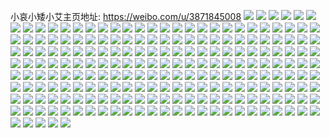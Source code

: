 小哀小矮小艾主页地址: https://weibo.com/u/3871845008 
![](https://wx4.sinaimg.cn/mw2000/e6c7aa90ly1h8iu52857ej23402ep4qu.jpg) 
![](https://wx4.sinaimg.cn/mw2000/e6c7aa90ly1h8iu41mgtwj22n92bf1kz.jpg) 
![](https://wx4.sinaimg.cn/mw2000/e6c7aa90ly1h8iu4sas7yj23402dpx6u.jpg) 
![](https://wx4.sinaimg.cn/mw2000/e6c7aa90ly1h8iu4di9f9j23402dde86.jpg) 
![](https://wx4.sinaimg.cn/mw2000/e6c7aa90ly1h8iu57fxo0j23402c04qt.jpg) 
![](https://wx4.sinaimg.cn/mw2000/e6c7aa90ly1h8iu3uipx6j22lc27xnpe.jpg) 
![](https://wx4.sinaimg.cn/mw2000/e6c7aa90ly1h7uk086p6xj20wi0w31kx.jpg) 
![](https://wx4.sinaimg.cn/mw2000/e6c7aa90ly1h7uk04qz88j23402c0kjq.jpg) 
![](https://wx4.sinaimg.cn/mw2000/e6c7aa90ly1h7uk0j7o12j22bc2bob2e.jpg) 
![](https://wx4.sinaimg.cn/mw2000/e6c7aa90ly1h3pfhoig9wj20rx0f0n05.jpg) 
![](https://wx4.sinaimg.cn/mw2000/e6c7aa90ly1h1xl9fkgabj24mo334e84.jpg) 
![](https://wx4.sinaimg.cn/mw2000/e6c7aa90ly1h1xl9ig9kzj234022o4qr.jpg) 
![](https://wx4.sinaimg.cn/mw2000/e6c7aa90ly1h1xl9mrqpgj24mo3347wk.jpg) 
![](https://wx4.sinaimg.cn/mw2000/e6c7aa90ly1h1xl94uilvj22st2d9x6p.jpg) 
![](https://wx4.sinaimg.cn/mw2000/e6c7aa90ly1h1xl9nqlcij20vc0vcdt0.jpg) 
![](https://wx4.sinaimg.cn/mw2000/e6c7aa90ly1h1xl9pbouzj22801o0qv5.jpg) 
![](https://wx4.sinaimg.cn/mw2000/e6c7aa90ly1h1xl9qv627j23402c07wi.jpg) 
![](https://wx4.sinaimg.cn/mw2000/e6c7aa90ly1gyx8jjlia2j21m725mb29.jpg) 
![](https://wx4.sinaimg.cn/mw2000/e6c7aa90ly1gyx8jingjdj21o01o0u0x.jpg) 
![](https://wx4.sinaimg.cn/mw2000/e6c7aa90ly1gyx8jlupkdj21km23he81.jpg) 
![](https://wx4.sinaimg.cn/mw2000/e6c7aa90ly1gyx8jl05xej21o028mb2a.jpg) 
![](https://wx4.sinaimg.cn/mw2000/e6c7aa90ly1gyfrcui4yxj22b63404qr.jpg) 
![](https://wx4.sinaimg.cn/mw2000/e6c7aa90ly1gyfrcghno4j23402c0hdx.jpg) 
![](https://wx4.sinaimg.cn/mw2000/e6c7aa90ly1gyfrcxe0zyj22ar2shkjm.jpg) 
![](https://wx4.sinaimg.cn/mw2000/e6c7aa90ly1gyfrcqy462j23402c0kjn.jpg) 
![](https://wx4.sinaimg.cn/mw2000/e6c7aa90ly1gy0uv4kruyj23402c0qv6.jpg) 
![](https://wx4.sinaimg.cn/mw2000/e6c7aa90ly1gy0uv6a8m5j22bq340b2b.jpg) 
![](https://wx4.sinaimg.cn/mw2000/e6c7aa90ly1gy0uv9bl6sj23402c1u10.jpg) 
![](https://wx4.sinaimg.cn/mw2000/e6c7aa90ly1gy0uuztxwxj22bk340u0y.jpg) 
![](https://wx4.sinaimg.cn/mw2000/e6c7aa90ly1gy0uvca51yj23402c07wi.jpg) 
![](https://wx4.sinaimg.cn/mw2000/e6c7aa90ly1gy0uvfsgogj23402dtkjo.jpg) 
![](https://wx4.sinaimg.cn/mw2000/e6c7aa90ly1gy0uvhk738j23402c14qq.jpg) 
![](https://wx4.sinaimg.cn/mw2000/e6c7aa90ly1gxzircg7msj21620u0k2e.jpg) 
![](https://wx4.sinaimg.cn/mw2000/e6c7aa90ly1gxxf0ga63sj20sg0wr0xq.jpg) 
![](https://wx4.sinaimg.cn/mw2000/e6c7aa90ly1gxxf0fbboej20wi0wkdu4.jpg) 
![](https://wx4.sinaimg.cn/mw2000/e6c7aa90ly1gxxf0gmefdj20s711k0zb.jpg) 
![](https://wx4.sinaimg.cn/mw2000/e6c7aa90ly1gxrhfaz7wfj21o028ihdt.jpg) 
![](https://wx4.sinaimg.cn/mw2000/e6c7aa90ly1gxrhhs4sj1j22c02c0qv7.jpg) 
![](https://wx4.sinaimg.cn/mw2000/e6c7aa90ly1gxrhfd0d7ej21o0280hdt.jpg) 
![](https://wx4.sinaimg.cn/mw2000/e6c7aa90ly1gxrhfo3hxxj22bz3404qs.jpg) 
![](https://wx4.sinaimg.cn/mw2000/e6c7aa90ly1gxrhgm4w0rj2297297hdv.jpg) 
![](https://wx4.sinaimg.cn/mw2000/e6c7aa90ly1gxrhfopa5aj21kx1kxam9.jpg) 
![](https://wx4.sinaimg.cn/mw2000/e6c7aa90ly1gxrhkss91aj21qq1qq1hp.jpg) 
![](https://wx4.sinaimg.cn/mw2000/e6c7aa90ly1gxrhfs3i8aj21o0280tz6.jpg) 
![](https://wx4.sinaimg.cn/mw2000/e6c7aa90ly1gxrhj8ywg2j23402c0hdv.jpg) 
![](https://wx4.sinaimg.cn/mw2000/e6c7aa90ly1gxrhjc8t8lj23402c0npf.jpg) 
![](https://wx4.sinaimg.cn/mw2000/e6c7aa90ly1gxrhjfcsiwj23402c0x6r.jpg) 
![](https://wx4.sinaimg.cn/mw2000/e6c7aa90ly1gxjfwzpft4j22c02c0hdu.jpg) 
![](https://wx4.sinaimg.cn/mw2000/e6c7aa90ly1gxjfxn7xcyj22c02bznpg.jpg) 
![](https://wx4.sinaimg.cn/mw2000/e6c7aa90ly1gxjfy3y8wlj22c02c0b2b.jpg) 
![](https://wx4.sinaimg.cn/mw2000/e6c7aa90ly1gxjfxz3sgzj21pz1ztnpf.jpg) 
![](https://wx4.sinaimg.cn/mw2000/e6c7aa90ly1gxa5s732ugj22ml1zcnkj.jpg) 
![](https://wx4.sinaimg.cn/mw2000/e6c7aa90ly1gxa5s8t9h2j23402c0qv5.jpg) 
![](https://wx4.sinaimg.cn/mw2000/e6c7aa90ly1gxa5s9zak6j22xz1t41kx.jpg) 
![](https://wx4.sinaimg.cn/mw2000/e6c7aa90ly1gxa5se2gbhj22c0340hdv.jpg) 
![](https://wx4.sinaimg.cn/mw2000/e6c7aa90ly1gxa5s69j9uj22b9340u0y.jpg) 
![](https://wx4.sinaimg.cn/mw2000/e6c7aa90ly1gxa5skaz4vj22c02vre85.jpg) 
![](https://wx4.sinaimg.cn/mw2000/e6c7aa90ly1gx3chgkjimj23402c07wj.jpg) 
![](https://wx4.sinaimg.cn/mw2000/e6c7aa90ly1gx3ch5sodfj23402c0qv5.jpg) 
![](https://wx4.sinaimg.cn/mw2000/e6c7aa90ly1gx3ch99iyzj23402c04qq.jpg) 
![](https://wx4.sinaimg.cn/mw2000/e6c7aa90ly1gx3chmnenaj23402c0x6p.jpg) 
![](https://wx4.sinaimg.cn/mw2000/e6c7aa90ly1gx3chcs9d7j23402c0u0x.jpg) 
![](https://wx4.sinaimg.cn/mw2000/e6c7aa90ly1gx3chaej7hj21ba0zgtcq.jpg) 
![](https://wx4.sinaimg.cn/mw2000/e6c7aa90ly1gw5sogr67lj21o0280b29.jpg) 
![](https://wx4.sinaimg.cn/mw2000/e6c7aa90ly1gw5sa3xkcuj23402c0x3e.jpg) 
![](https://wx4.sinaimg.cn/mw2000/e6c7aa90ly1gw5sa29b1lj22c03404qs.jpg) 
![](https://wx4.sinaimg.cn/mw2000/004e1RL2gy1guqta2dharj63402c0b2902.jpg) 
![](https://wx4.sinaimg.cn/mw2000/004e1RL2gy1guqta40k4yj63402c07wi02.jpg) 
![](https://wx4.sinaimg.cn/mw2000/004e1RL2gy1guqta0frwtj62c0340b2d02.jpg) 
![](https://wx4.sinaimg.cn/mw2000/004e1RL2gy1guqta5zj9sj6309296kjm02.jpg) 
![](https://wx4.sinaimg.cn/mw2000/004e1RL2gy1guprxsykaej62c034xx6q02.jpg) 
![](https://wx4.sinaimg.cn/mw2000/004e1RL2gy1guprxv7sqyj634023t00002.jpg) 
![](https://wx4.sinaimg.cn/mw2000/004e1RL2gy1gups08cxjpj63402b21l002.jpg) 
![](https://wx4.sinaimg.cn/mw2000/004e1RL2gy1guprwmbt9tj63401t3npe02.jpg) 
![](https://wx4.sinaimg.cn/mw2000/004e1RL2gy1gups02b655j63402c0x6r02.jpg) 
![](https://wx4.sinaimg.cn/mw2000/004e1RL2gy1guprwk7zzwj63402c0e8202.jpg) 
![](https://wx4.sinaimg.cn/mw2000/004e1RL2gy1gups05l0bvj63402d1kjm02.jpg) 
![](https://wx4.sinaimg.cn/mw2000/004e1RL2gy1guprwoyujfj63402c01kz02.jpg) 
![](https://wx4.sinaimg.cn/mw2000/004e1RL2gy1guprxlk8e0j63402cxhdu02.jpg) 
![](https://wx4.sinaimg.cn/mw2000/e6c7aa90ly1gpo3cz2qecj22c03407wi.jpg) 
![](https://wx4.sinaimg.cn/mw2000/e6c7aa90ly1gpo3ck9jeyj218w0u1ne4.jpg) 
![](https://wx4.sinaimg.cn/mw2000/e6c7aa90ly1gpo3boyonoj218w0u0h2c.jpg) 
![](https://wx4.sinaimg.cn/mw2000/e6c7aa90ly1gpo3cgyn5qj22c0340kjo.jpg) 
![](https://wx4.sinaimg.cn/mw2000/e6c7aa90ly1gpo3bzpztxj21li24o1kx.jpg) 
![](https://wx4.sinaimg.cn/mw2000/e6c7aa90ly1gpo3bw4msij218w0u0hdt.jpg) 
![](https://wx4.sinaimg.cn/mw2000/e6c7aa90ly1gpo3bkz843j20rd0u07jh.jpg) 
![](https://wx4.sinaimg.cn/mw2000/e6c7aa90ly1gpo3cndocaj218v0rehba.jpg) 
![](https://wx4.sinaimg.cn/mw2000/e6c7aa90ly1gpo3cro6fdj21bs1bq7wh.jpg) 
![](https://wx4.sinaimg.cn/mw2000/e6c7aa90ly1goynqu8s2uj218w0u0hdt.jpg) 
![](https://wx4.sinaimg.cn/mw2000/e6c7aa90ly1goynquznolj218w0u1dzr.jpg) 
![](https://wx4.sinaimg.cn/mw2000/e6c7aa90ly1goynqwcrfdj218w0u0npd.jpg) 
![](https://wx4.sinaimg.cn/mw2000/b10c1bc2ly1glc2pee597g20rs0u3aq0.jpg) 
![](https://wx4.sinaimg.cn/mw2000/e6c7aa90ly1gleerajrebj22c02c0qv5.jpg) 
![](https://wx4.sinaimg.cn/mw2000/e6c7aa90ly1gleesbyeh2j20u018wh0t.jpg) 
![](https://wx4.sinaimg.cn/mw2000/e6c7aa90ly1gkcd87dqzyj218w0u01kx.jpg) 
![](https://wx4.sinaimg.cn/mw2000/e6c7aa90ly1gkcd8gd3ndj218w0u0h7e.jpg) 
![](https://wx4.sinaimg.cn/mw2000/e6c7aa90ly1gkcd8dvnfaj218w0u07wh.jpg) 
![](https://wx4.sinaimg.cn/mw2000/e6c7aa90ly1gkcd8ldnilj218w0u0noh.jpg) 
![](https://wx4.sinaimg.cn/mw2000/e6c7aa90ly1gkcd843h8oj218w0sah1s.jpg) 
![](https://wx4.sinaimg.cn/mw2000/e6c7aa90ly1gkcd8rp421j218w0u01kx.jpg) 
![](https://wx4.sinaimg.cn/mw2000/e6c7aa90ly1gkcd8hvrsaj218w0u04aw.jpg) 
![](https://wx4.sinaimg.cn/mw2000/e6c7aa90ly1gkcd89u3aaj218w0u0h73.jpg) 
![](https://wx4.sinaimg.cn/mw2000/e6c7aa90ly1gkcd8nzqs7j215r0rw4jf.jpg) 
![](https://wx4.sinaimg.cn/mw2000/e6c7aa90ly1gf79cj1bboj22ag2ag7wj.jpg) 
![](https://wx4.sinaimg.cn/mw2000/e6c7aa90ly1gf79cpegj2j22b82b8u0x.jpg) 
![](https://wx4.sinaimg.cn/mw2000/e6c7aa90ly1gf79d1ipe4j22c02c0b2b.jpg) 
![](https://wx4.sinaimg.cn/mw2000/e6c7aa90ly1gegqf4rpyfj23402c0hdu.jpg) 
![](https://wx4.sinaimg.cn/mw2000/e6c7aa90ly1gegqf73l2tj20uo0n0dq3.jpg) 
![](https://wx4.sinaimg.cn/mw2000/e6c7aa90ly1gegqf3ucpsj21o01o07wi.jpg) 
![](https://wx4.sinaimg.cn/mw2000/e6c7aa90ly1gegqf9p8shj211w11we5t.jpg) 
![](https://wx4.sinaimg.cn/mw2000/e6c7aa90ly1gegqf94jk7j20n00uo7ec.jpg) 
![](https://wx4.sinaimg.cn/mw2000/e6c7aa90ly1gegqf8mrl0j22c02c0npf.jpg) 
![](https://wx4.sinaimg.cn/mw2000/e6c7aa90ly1gcgxae09wyj20ku0fnacf.jpg) 
![](https://wx4.sinaimg.cn/mw2000/e6c7aa90ly1gcdewy5f9gj217c0rfaya.jpg) 
![](https://wx4.sinaimg.cn/mw2000/e6c7aa90ly1g9h8yubntjj23gg56ou16.jpg) 
![](https://wx4.sinaimg.cn/mw2000/e6c7aa90ly1g9h8zobbouj23gg56o7wx.jpg) 
![](https://wx4.sinaimg.cn/mw2000/e6c7aa90ly1g9h8za5sn5j23gg56o1la.jpg) 
![](https://wx4.sinaimg.cn/mw2000/e6c7aa90ly1g9h8zf2cnxj23gg56ohe9.jpg) 
![](https://wx4.sinaimg.cn/mw2000/e6c7aa90ly1g9h8zjl2wcj23gg56o7wq.jpg) 
![](https://wx4.sinaimg.cn/mw2000/e6c7aa90ly1g9h8z33bf3j23gg56o1le.jpg) 
![](https://wx4.sinaimg.cn/mw2000/e6c7aa90ly1g6jxolsd1ij21fc25sdxc.jpg) 
![](https://wx4.sinaimg.cn/mw2000/e6c7aa90ly1g6jxom8olgj221e340hdt.jpg) 
![](https://wx4.sinaimg.cn/mw2000/e6c7aa90ly1g6jxolfxnzj21fg25s4ch.jpg) 
![](https://wx4.sinaimg.cn/mw2000/e6c7aa90ly1g5aw5vnllnj21400ty47n.jpg) 
![](https://wx4.sinaimg.cn/mw2000/e6c7aa90ly1g5aw6mxnvdj20ue0tygrz.jpg) 
![](https://wx4.sinaimg.cn/mw2000/e6c7aa90ly1g544nik1y5j20rj0iy78j.jpg) 
![](https://wx4.sinaimg.cn/mw2000/e6c7aa90ly1g4az6lo4mkj20u0140n4m.jpg) 
![](https://wx4.sinaimg.cn/mw2000/e6c7aa90ly1g4az6n52rqj20u0140jy6.jpg) 
![](https://wx4.sinaimg.cn/mw2000/e6c7aa90ly1g4az6oj8zgj21400u0qcf.jpg) 
![](https://wx4.sinaimg.cn/mw2000/e6c7aa90ly1g4az6k1wloj21400u011j.jpg) 
![](https://wx4.sinaimg.cn/mw2000/e6c7aa90ly1g4az6qftmcj21400u0n6z.jpg) 
![](https://wx4.sinaimg.cn/mw2000/e6c7aa90ly1g4az6rwzcjj21400u0dps.jpg) 
![](https://wx4.sinaimg.cn/mw2000/e6c7aa90ly1g480g46ws4j23402c0u0z.jpg) 
![](https://wx4.sinaimg.cn/mw2000/e6c7aa90ly1g3y42kdplfj22c0340b2b.jpg) 
![](https://wx4.sinaimg.cn/mw2000/e6c7aa90ly1g3y42swp3cj23402c0qv6.jpg) 
![](https://wx4.sinaimg.cn/mw2000/e6c7aa90ly1g3y4319v8oj22c0340e82.jpg) 
![](https://wx4.sinaimg.cn/mw2000/e6c7aa90ly1g3y43g9rj0j22c02ykx6t.jpg) 
![](https://wx4.sinaimg.cn/mw2000/e6c7aa90ly1g3r6q08u15j20hs0eyjuu.jpg) 
![](https://wx4.sinaimg.cn/mw2000/e6c7aa90ly1g3flrwioedj20u017l7kk.jpg) 
![](https://wx4.sinaimg.cn/mw2000/e6c7aa90ly1g3eysog6z2j23402c0kjl.jpg) 
![](https://wx4.sinaimg.cn/mw2000/e6c7aa90ly1g3dz0r4dfyj215e1h918u.jpg) 
![](https://wx4.sinaimg.cn/mw2000/e6c7aa90ly1g3dz0rzwfbj233a26bu0y.jpg) 
![](https://wx4.sinaimg.cn/mw2000/e6c7aa90ly1g3dz0sunorj21ri2dq7wh.jpg) 
![](https://wx4.sinaimg.cn/mw2000/e6c7aa90ly1g3dz0xks0aj22ba340hdv.jpg) 
![](https://wx4.sinaimg.cn/mw2000/e6c7aa90ly1g3dz0t5pcaj20me0s4wk4.jpg) 
![](https://wx4.sinaimg.cn/mw2000/e6c7aa90ly1g3dz0tp4tij21k0236u0x.jpg) 
![](https://wx4.sinaimg.cn/mw2000/e6c7aa90ly1g3dz0ulk1vj22lg2c04qq.jpg) 
![](https://wx4.sinaimg.cn/mw2000/e6c7aa90ly1g3dz0vg0idj22i5269u0x.jpg) 
![](https://wx4.sinaimg.cn/mw2000/e6c7aa90ly1g3dz0w8nq6j22p22531ky.jpg) 
![](https://wx4.sinaimg.cn/mw2000/e6c7aa90ly1g3c2ybd9orj20dw0dwdhh.jpg) 
![](https://wx4.sinaimg.cn/mw2000/e6c7aa90ly1g36wct2qgyj21hc1z4e81.jpg) 
![](https://wx4.sinaimg.cn/mw2000/e6c7aa90ly1g320ykagm9j21hc1z4u0x.jpg) 
![](https://wx4.sinaimg.cn/mw2000/e6c7aa90ly1g320ym9u9uj21hc1z4e81.jpg) 
![](https://wx4.sinaimg.cn/mw2000/e6c7aa90ly1g320yup8eoj21hc1z4hdt.jpg) 
![](https://wx4.sinaimg.cn/mw2000/e6c7aa90ly1g2xdxj8qbqj22c02c0e82.jpg) 
![](https://wx4.sinaimg.cn/mw2000/e6c7aa90ly1g2gdyqdzwij20qo0n044z.jpg) 
![](https://wx4.sinaimg.cn/mw2000/e6c7aa90ly1g2gdypbybxj21ik21c4qq.jpg) 
![](https://wx4.sinaimg.cn/mw2000/e6c7aa90ly1g2gdypumq4j21bk1mtha7.jpg) 
![](https://wx4.sinaimg.cn/mw2000/e6c7aa90ly1g2gdyq59ubj20uo0n0100.jpg) 
![](https://wx4.sinaimg.cn/mw2000/b10c1bc2ly1g2dqfezku4j205i05b3yd.jpg) 
![](https://wx4.sinaimg.cn/mw2000/b10c1bc2ly1g2bhsfyrxgg209t07itan.jpg) 
![](https://wx4.sinaimg.cn/mw2000/e6c7aa90ly1g29i2enff2j20n00uyn5y.jpg) 
![](https://wx4.sinaimg.cn/mw2000/e6c7aa90ly1g29i2fo377j22bz248hdu.jpg) 
![](https://wx4.sinaimg.cn/mw2000/e6c7aa90ly1g29i2dzk78j21w01uub29.jpg) 
![](https://wx4.sinaimg.cn/mw2000/e6c7aa90ly1g29i2eas0uj20t914x143.jpg) 
![](https://wx4.sinaimg.cn/mw2000/e6c7aa90ly1g24rcvv0jqj22c02c01ky.jpg) 
![](https://wx4.sinaimg.cn/mw2000/e6c7aa90ly1g246qeizs5j218w0tgaua.jpg) 
![](https://wx4.sinaimg.cn/mw2000/e6c7aa90ly1g246qe7od8j20r80i4t9b.jpg) 
![](https://wx4.sinaimg.cn/mw2000/e6c7aa90ly1g1u7m3bkiej21890u0nba.jpg) 
![](https://wx4.sinaimg.cn/mw2000/e6c7aa90ly1g1u7m4dn4xj218w0o7ti6.jpg) 
![](https://wx4.sinaimg.cn/mw2000/e6c7aa90ly1g1u7m5vdbjj218w0tjwqg.jpg) 
![](https://wx4.sinaimg.cn/mw2000/e6c7aa90ly1g1rrk5680bj233y2de4qv.jpg) 
![](https://wx4.sinaimg.cn/mw2000/e6c7aa90ly1g1rrk6pgyxj20w40u0tgc.jpg) 
![](https://wx4.sinaimg.cn/mw2000/e6c7aa90ly1g1rrk7w30yj213a0mqk66.jpg) 
![](https://wx4.sinaimg.cn/mw2000/e6c7aa90ly1g1p9d6oybzj218e0u0k3s.jpg) 
![](https://wx4.sinaimg.cn/mw2000/e6c7aa90ly1g1p9d4dhjoj218w0u0arw.jpg) 
![](https://wx4.sinaimg.cn/mw2000/e6c7aa90ly1g1p9daw5rdj21830u0tk5.jpg) 
![](https://wx4.sinaimg.cn/mw2000/e6c7aa90ly1g1p9djkjt4j21570sq44y.jpg) 
![](https://wx4.sinaimg.cn/mw2000/e6c7aa90ly1g1p9df7o3zj21120omdqr.jpg) 
![](https://wx4.sinaimg.cn/mw2000/e6c7aa90ly1g1p9ddege3j216j0mmgy9.jpg) 
![](https://wx4.sinaimg.cn/mw2000/e6c7aa90ly1g1p9d1th1zj217x0u047q.jpg) 
![](https://wx4.sinaimg.cn/mw2000/e6c7aa90ly1g1p9d8i54gj218k0u0ajf.jpg) 
![](https://wx4.sinaimg.cn/mw2000/e6c7aa90ly1g1p9dhvagvj218k0tbtol.jpg) 
![](https://wx4.sinaimg.cn/mw2000/e6c7aa90ly1fwyjtvmviej20qo0zknpd.jpg) 
![](https://wx4.sinaimg.cn/mw2000/e6c7aa90ly1fwyjtw7r16j20qo0zkqv5.jpg) 
![](https://wx4.sinaimg.cn/mw2000/e6c7aa90ly1fwyjugetyuj20qo0zke81.jpg) 
![](https://wx4.sinaimg.cn/mw2000/e6c7aa90gy1fuq4mpywuhj21f01w0x6t.jpg) 
![](https://wx4.sinaimg.cn/mw2000/e6c7aa90gy1fuq4muxoj4j21w01e01l0.jpg) 
![](https://wx4.sinaimg.cn/mw2000/e6c7aa90gy1fuq4mmgyswj21w01fqe84.jpg) 
![](https://wx4.sinaimg.cn/mw2000/e6c7aa90gy1fuq4ne1godj247v2d9u14.jpg) 
![](https://wx4.sinaimg.cn/mw2000/e6c7aa90gy1fuq4nl92cvj218w0u0qv5.jpg) 
![](https://wx4.sinaimg.cn/mw2000/e6c7aa90gy1fuq4nhhbm9j21w0126u0z.jpg) 
![](https://wx4.sinaimg.cn/mw2000/e6c7aa90gy1fuq4n814utj21w01f0hdw.jpg) 
![](https://wx4.sinaimg.cn/mw2000/e6c7aa90gy1fuq4mzu7q0j21w01fpqv8.jpg) 
![](https://wx4.sinaimg.cn/mw2000/e6c7aa90gy1fuq4n46uurj21f01w0qv9.jpg) 
![](https://wx4.sinaimg.cn/mw2000/e6c7aa90gy1fu8q3izjm1j20k00k0dio.jpg) 
![](https://wx4.sinaimg.cn/mw2000/e6c7aa90gy1fq0602l42zj213x0qo7e9.jpg) 
![](https://wx4.sinaimg.cn/mw2000/e6c7aa90gy1fq05zy1iztj20ku0dwwho.jpg) 
![](https://wx4.sinaimg.cn/mw2000/e6c7aa90gy1fq0604kj9aj20ku0dwwg2.jpg) 
![](https://wx4.sinaimg.cn/mw2000/e6c7aa90gy1fq0606v88wj20ku0dwq7o.jpg) 
![](https://wx4.sinaimg.cn/mw2000/e6c7aa90gy1fpx9pu7mfuj213x0qo43y.jpg) 
![](https://wx4.sinaimg.cn/mw2000/e6c7aa90gy1fpx9pzpvhzj213z0qowof.jpg) 
![](https://wx4.sinaimg.cn/mw2000/e6c7aa90gy1fpx9q2qe3vj20qo0qogrk.jpg) 
![](https://wx4.sinaimg.cn/mw2000/e6c7aa90gy1fpx9q6lyd8j213x0qo7f1.jpg) 
![](https://wx4.sinaimg.cn/mw2000/e6c7aa90gy1fpx9ppflm3j20ku0kudnl.jpg) 
![](https://wx4.sinaimg.cn/mw2000/e6c7aa90gy1fpx9qc1ywpj213x0qoh1j.jpg) 
![](https://wx4.sinaimg.cn/mw2000/e6c7aa90gy1fpx9qg9y97j213x0qowov.jpg) 
![](https://wx4.sinaimg.cn/mw2000/e6c7aa90gy1fpx9qk2xvnj20qo0qoqbh.jpg) 
![](https://wx4.sinaimg.cn/mw2000/e6c7aa90gy1fpx9qyv1dxj21400qoguq.jpg) 
![](https://wx4.sinaimg.cn/mw2000/e6c7aa90gy1fpob7j14vtj20qo0qogqp.jpg) 
![](https://wx4.sinaimg.cn/mw2000/e6c7aa90gy1fpjkyjrzcsj20qo0k0jz3.jpg) 
